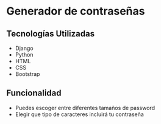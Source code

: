 # Generador de contraseñas

## Tecnologías Utilizadas

- Django 
- Python
- HTML
- CSS
- Bootstrap

## Funcionalidad

- Puedes escoger entre diferentes tamaños de password
- Elegir que tipo de caracteres incluirá tu contraseña
